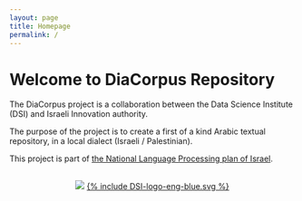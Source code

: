 ```yaml
---
layout: page
title: Homepage
permalink: /
---
```


# Welcome to DiaCorpus Repository

The DiaCorpus project is a collaboration between the Data Science Institute (DSI) and Israeli Innovation authority. 

The purpose of the project is to create a first of a kind Arabic textual repository, in a local dialect (Israeli / Palestinian).

This project is part of [the National Language Processing plan of Israel](https://ar.nationalplanil.ai/).


<div style="text-align:center; margin-top:30px; margin-bottom:20px;">
    <a href="https://innovationisrael.org.il/"><img src="{{site.baseurl}}/assets/img/logos/800px-Israel-Innovation-Authority-logo.png" /></a>
    <!--<a href="https://www.runi.ac.il/en/research-institutes/business/dsi/"><img src="{{site.baseurl}}/assets/img/logos/800px-DSI-logo-eng-blue.png" /></a>-->
    <a href="{{site.other_web_address}}">{% include DSI-logo-eng-blue.svg %}</a>
</div>
